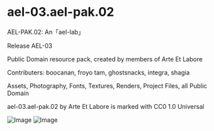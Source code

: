 # ael-03.ael-pak.02
 
AEL-PAK.02: An「ael-lab」

Release AEL-03

Public Domain resource pack, created by members of Arte Et Labore

Contributers: boocanan, froyo tam, ghostsnacks, integra, shagia

Assets, Photography, Fonts, Textures, Renders, Project Files, all Public Domain

ael-03.ael-pak.02 by Arte Et Labore is marked with CC0 1.0 Universal 

![Image](https://github.com/froyotam/ael-03.ael-pak.02/main/ael-pak_final.png)
![Image](https://github.com/froyotam/ael-03.ael-pak.02/main/ael-pak02_info.png)
